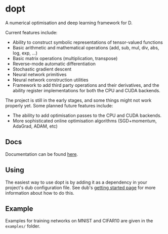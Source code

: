 dopt
====

A numerical optimisation and deep learning framework for D.

Current features include:

* Ability to construct symbolic representations of tensor-valued functions
* Basic arithmetic and mathematical operations (add, sub, mul, div, abs, log, exp, ...)
* Basic matrix operations (multiplication, transpose)
* Reverse-mode automatic differentiation
* Stochastic gradient descent
* Neural network primitives
* Neural network construction utilities
* Framework to add third party operations and their derivatives, and the ability register implementations for both the CPU and CUDA backends.

The project is still in the early stages, and some things might not work properly yet. Some planned future features include:

* The ability to add optimisation passes to the CPU and CUDA backends.
* More sophisticated online optimisation algorithms (SGD+momentum, AdaGrad, ADAM, etc)

Docs
----

Documentation can be found [here](https://henrygouk.github.io/dopt/).

Using
-----

The easiest way to use dopt is by adding it as a dependency in your project's dub configuration file. See dub's [getting started page](http://code.dlang.org/getting_started) for more information about how to do this.

Example
-------

Examples for training networks on MNIST and CIFAR10 are given in the `examples/` folder.